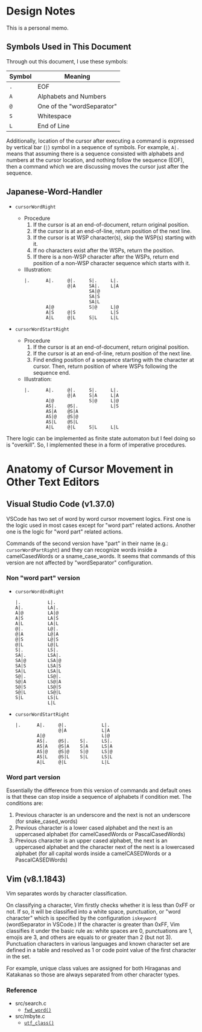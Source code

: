 # Design Notes

This is a personal memo.

## Symbols Used in This Document

Through out this document, I use these symbols:

| Symbol |             Meaning              |
| ------ | -------------------------------- |
| `.`    | EOF                              |
| `A`    | Alphabets and Numbers            |
| `@`    | One of the "wordSeparator"       |
| `S`    | Whitespace                       |
| `L`    | End of Line                      |

Additionally, location of the cursor after executing a command is expressed by
vertical bar (`|`) symbol in a sequence of symbols. For example, `A|.` means
that assuming there is a sequence consisted with alphabets and numbers at the
cursor location, and nothing follow the sequence (EOF), then a command which
we are discussing moves the cursor just after the sequence.

## Japanese-Word-Handler

- `cursorWordRight`
  - Procedure
    1. If the cursor is at an end-of-document, return original position.
    2. If the cursor is at an end-of-line, return position of the next line.
    3. If the cursor is at WSP character(s), skip the WSP(s) starting with it.
    4. If no characters exist after the WSPs, return the position.
    5. If there is a non-WSP character after the WSPs, return end position of
       a non-WSP character sequence which starts with it.
  - Illustration:
    ```
    |.      A|.     @|.     S|.     L|.
                    @|A     SA|.    L|A
                            SA|@
                            SA|S
                            SA|L
            A|@             S|@     L|@
            A|S     @|S             L|S
            A|L     @|L     S|L     L|L
    ```

- `cursorWordStartRight`
  - Procedure
    1. If the cursor is at an end-of-document, return original position.
    2. If the cursor is at an end-of-line, return position of the next line.
    3. Find ending position of a sequence starting with the character at
       cursor. Then, return position of where WSPs following the sequence end.
  - Illustration:
    ```
    |.      A|.     @|.     S|.     L|.
                    @|A     S|A     L|A
            A|@             S|@     L|@
            AS|.    @S|.            L|S
            AS|A    @S|A
            AS|@    @S|@
            AS|L    @S|L
            A|L     @|L     S|L     L|L
    ```

There logic can be implemented as finite state automaton but I feel doing so is
"overkill". So, I implemented these in a form of imperative procedures.

# Anatomy of Cursor Movement in Other Text Editors

## Visual Studio Code (v1.37.0)

VSCode has two set of word by word cursor movement logics. First one is the
logic used in most cases except for "word part" related actions. Another one is
the logic for "word part" related actions.

Commands of the second version have "part" in their name (e.g.:
`cursorWordPartRight`) and they can recognize words inside a camelCasedWords
or a sname_case_words. It seems that commands of this version are not affected
by "wordSeparator" configuration.

### Non "word part" version

- `cursorWordEndRight`
    ```
    |.          L|.
    A|.         LA|.
    A|@         LA|@
    A|S         LA|S
    A|L         LA|L
    @|.         L@|.
    @|A         L@|A
    @|S         L@|S
    @|L         L@|L
    S|.         LS|.
    SA|.        LSA|.
    SA|@        LSA|@
    SA|S        LSA|S
    SA|L        LSA|L
    S@|.        LS@|.
    S@|A        LS@|A
    S@|S        LS@|S
    S@|L        LS@|L
    S|L         LS|L
                L|L
    ```

- `cursorWordStartRight`

    ```
    |.      A|.     @|.             L|.
                    @|A             L|A
            A|@                     L|@
            AS|.    @S|.    S|.     LS|.
            AS|A    @S|A    S|A     LS|A
            AS|@    @S|@    S|@     LS|@
            AS|L    @S|L    S|L     LS|L
            A|L     @|L             L|L
    ```


### Word part version

Essentially the difference from this version of commands and default ones is
that these can stop inside a sequence of alphabets if condition met.
The conditions are:

1. Previous character is an underscore and the next is not an underscore
   (for snake_cased_words)
2. Previous character is a lower cased alphabet and the next is an uppercased
   alphabet (for camelCasedWords or PascalCasedWords)
3. Previous character is an upper cased alphabet, the next is an uppercased
   alphabet and the character next of the next is a lowercased alphabet
   (for all capital words inside a camelCASEDWords or a PascalCASEDWords)

## Vim (v8.1.1843)

Vim separates words by character classification.

On classifying a character, Vim firstly checks whether it is less than 0xFF
or not. If so, it will be classified into a white space, punctuation, or
"word character" which is specified by the configuration `iskeyword`
(wordSeparator in VSCode.) If the character is greater than 0xFF, Vim
classifies it under the basic rule as: white spaces are 0, punctuations are 1,
emojis are 3, and others are equals to or greater than 2 (but not 3).
Punctuation characters in various languages and known character set are defined
in a table and resolved as 1 or code point value of the first character in the
set.

For example, unique class values are assigned for both Hiraganas and Katakanas
so those are always separated from other character types.

### Reference

- src/search.c
  - [`fwd_word()`](https://github.com/vim/vim/blob/v8.1.1843/src/search.c#L3050)
- src/mbyte.c
  - [`utf_class()`](https://github.com/vim/vim/blob/v8.1.1843/src/mbyte.c#L2764)

